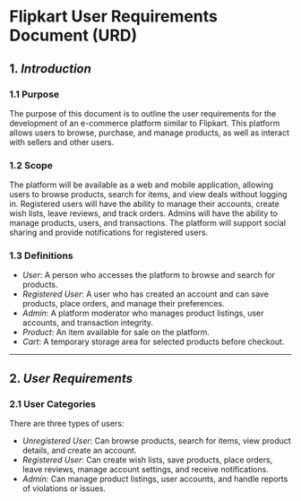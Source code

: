 # Flipkart User Requirements Document (URD)

## 1. *Introduction*

### 1.1 Purpose
The purpose of this document is to outline the user requirements for the development of an e-commerce platform similar to Flipkart. This platform allows users to browse, purchase, and manage products, as well as interact with sellers and other users.

### 1.2 Scope
The platform will be available as a web and mobile application, allowing users to browse products, search for items, and view deals without logging in. Registered users will have the ability to manage their accounts, create wish lists, leave reviews, and track orders. Admins will have the ability to manage products, users, and transactions. The platform will support social sharing and provide notifications for registered users.

### 1.3 Definitions
- *User*: A person who accesses the platform to browse and search for products.
- *Registered User*: A user who has created an account and can save products, place orders, and manage their preferences.
- *Admin*: A platform moderator who manages product listings, user accounts, and transaction integrity.
- *Product*: An item available for sale on the platform.
- *Cart*: A temporary storage area for selected products before checkout.

---

## 2. *User Requirements*

### 2.1 User Categories
There are three types of users:
- *Unregistered User*: Can browse products, search for items, view product details, and create an account.
- *Registered User*: Can create wish lists, save products, place orders, leave reviews, manage account settings, and receive notifications.
- *Admin*: Can manage product listings, user accounts, and handle reports of violations or issues.
